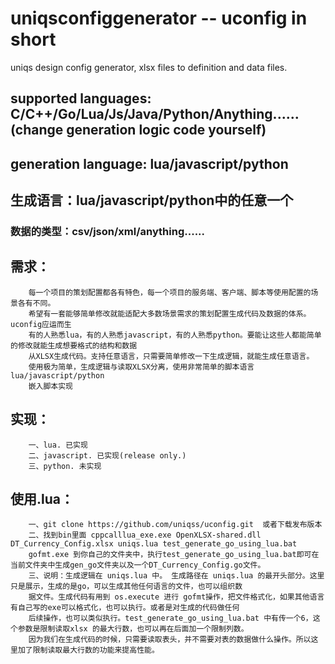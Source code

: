 # uniqsconfiggenerator -- uconfig in short
uniqs design config generator, xlsx files to definition and data files. 

## supported languages: C/C++/Go/Lua/Js/Java/Python/Anything......(change generation logic code yourself)
## generation language: lua/javascript/python
## 生成语言：lua/javascript/python中的任意一个

### 数据的类型：csv/json/xml/anything......
### 

## 需求：
```
    每一个项目的策划配置都各有特色，每一个项目的服务端、客户端、脚本等使用配置的场景各有不同。
    希望有一套能够简单修改就能适配大多数场景需求的策划配置生成代码及数据的体系。uconfig应运而生
    有的人熟悉lua，有的人熟悉javascript，有的人熟悉python。要能让这些人都能简单的修改就能生成想要格式的结构和数据
    从XLSX生成代码。支持任意语言，只需要简单修改一下生成逻辑，就能生成任意语言。
    使用极为简单，生成逻辑与读取XLSX分离，使用非常简单的脚本语言lua/javascript/python
    嵌入脚本实现
```
## 实现：
        一、lua. 已实现
        二、javascript. 已实现(release only.)
        三、python. 未实现
## 使用.lua：
        一、git clone https://github.com/uniqss/uconfig.git  或者下载发布版本
        二、找到bin里面 cppcalllua_exe.exe OpenXLSX-shared.dll DT_Currency_Config.xlsx uniqs.lua test_generate_go_using_lua.bat 
        gofmt.exe 到你自己的文件夹中，执行test_generate_go_using_lua.bat即可在当前文件夹中生成gen_go文件夹以及一个DT_Currency_Config.go文件。
        三、说明：生成逻辑在 uniqs.lua 中。 生成路径在 uniqs.lua 的最开头部分。这里只是展示，生成的是go，可以生成其他任何语言的文件，也可以组织数
        据文件。生成代码有用到 os.execute 进行 gofmt操作，把文件格式化，如果其他语言有自己写的exe可以格式化，也可以执行。或者是对生成的代码做任何
        后续操作，也可以类似执行。test_generate_go_using_lua.bat 中有传一个6，这个参数是限制读取xlsx 的最大行数，也可以再在后面加一个限制列数。
        因为我们在生成代码的时候，只需要读取表头，并不需要对表的数据做什么操作。所以这里加了限制读取最大行数的功能来提高性能。
